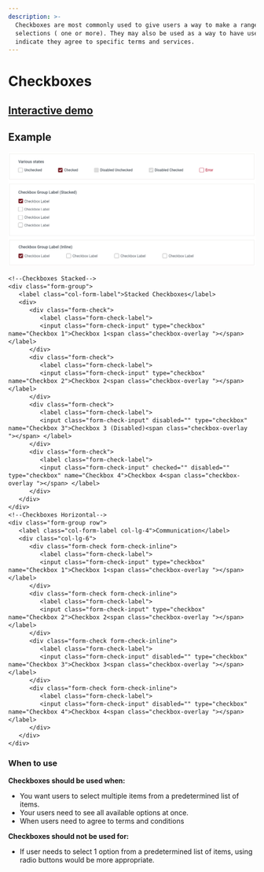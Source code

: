 ```yaml
---
description: >-
  Checkboxes are most commonly used to give users a way to make a range of
  selections ( one or more). They may also be used as a way to have users
  indicate they agree to specific terms and services.
---
```


# Checkboxes

## [Interactive demo](http://cloud.crimsonlogic.com/2021/website/jds/v1/components.html#checkbox-wrapper)

## Example

![](../.gitbook/assets/image%20%2812%29.png)

```text
<!--Checkboxes Stacked-->
<div class="form-group">
   <label class="col-form-label">Stacked Checkboxes</label>
   <div>
      <div class="form-check">
         <label class="form-check-label">
         <input class="form-check-input" type="checkbox" name="Checkbox 1">Checkbox 1<span class="checkbox-overlay "></span> </label>
      </div>
      <div class="form-check">
         <label class="form-check-label">
         <input class="form-check-input" type="checkbox" name="Checkbox 2">Checkbox 2<span class="checkbox-overlay "></span> </label>
      </div>
      <div class="form-check">
         <label class="form-check-label">
         <input class="form-check-input" disabled="" type="checkbox" name="Checkbox 3">Checkbox 3 (Disabled)<span class="checkbox-overlay "></span> </label>
      </div>
      <div class="form-check">
         <label class="form-check-label">
         <input class="form-check-input" checked="" disabled="" type="checkbox" name="Checkbox 4">Checkbox 4<span class="checkbox-overlay "></span> </label>
      </div>
   </div>
</div>
<!--Checkboxes Horizontal-->
<div class="form-group row">
   <label class="col-form-label col-lg-4">Communication</label>
   <div class="col-lg-6">
      <div class="form-check form-check-inline">
         <label class="form-check-label">
         <input class="form-check-input" type="checkbox" name="Checkbox 1">Checkbox 1<span class="checkbox-overlay "></span> </label>
      </div>
      <div class="form-check form-check-inline">
         <label class="form-check-label">
         <input class="form-check-input" type="checkbox" name="Checkbox 2">Checkbox 2<span class="checkbox-overlay "></span> </label>
      </div>
      <div class="form-check form-check-inline">
         <label class="form-check-label">
         <input class="form-check-input" disabled="" type="checkbox" name="Checkbox 3">Checkbox 3<span class="checkbox-overlay "></span> </label>
      </div>
      <div class="form-check form-check-inline">
         <label class="form-check-label">
         <input class="form-check-input" disabled="" type="checkbox" name="Checkbox 4">Checkbox 4<span class="checkbox-overlay "></span> </label>
      </div>
   </div>
</div>
```

### When to use

**Checkboxes should be used when:**

* You want users to select multiple items from a predetermined list of items.
* Your users need to see all available options at once.
* When users need to agree to terms and conditions

**Checkboxes should not be used for:**

* If user needs to select 1 option from a predetermined list of items, using radio buttons would be more appropriate.

